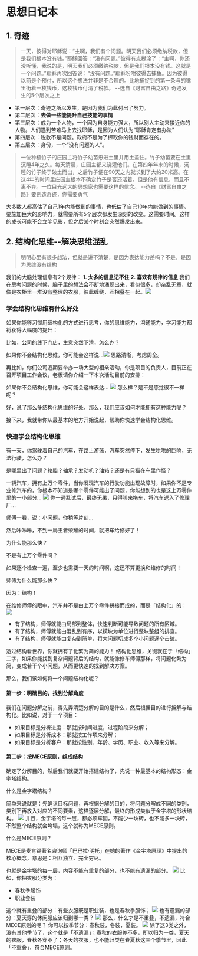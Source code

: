 # 思想日记本

## 1. 奇迹
> 一天，彼得对耶稣说：“主啊，我们有个问题。明天我们必须缴纳税款，但是我们根本没有钱。”耶稣回答：“没有问题。”彼得有点糊涂了：“主啊，你还没听懂，我说的是，明天我们必须缴纳税款，但是我们根本没有钱。这就是一个问题。”耶稣再次回答说：“没有问题。”耶稣吩咐彼得去捕鱼。因为彼得以前是个预付，所以这个想法并非是不合理的。比地捕捉到的第一条与的嘴里衔着一枚钱币，这枚钱币付清了税款。
> --选自《财富自由之路》奇迹发生的5个层次之上
- 第一层次：奇迹之所以发生，是因为我们为此付出了努力。
- 第二层次：**去做一些能提升自己技能的事情**
- 第三层次：成为一个人物，一个因为自身能力强大，所以别人主动来接近你的人物。人们遇到苦难马上去找耶稣，是因为人们认为“耶稣肯定有办法”
- 第四层次：税款不是问题。政府不是为了榨取你的钱财而存在的。
- 第五层次：身份，一个“没有问题的人“。

> 一位种植竹子的庄园主将竹子幼苗忠进土里并用土盖住。竹子幼苗要在土里沉睡4年之久。每天清晨，庄园主都来浇灌他们。在第四年年末的时候，沉睡的竹子终于破土而出，之后竹子便在90天之内就长到了大约20米高。在这4年的时间里庄园主根本不确定竹子是否还活着。但是他有信息，而且不离不弃。一位目光远大的思想家也需要这样的信念。
> --选自《财富自由之路》要创造奇迹，你需要勇气

大多数人都高估了自己1年内能做到的事情，也低估了自己10年内能做到的事情。要施加巨大的影响力，就需要所有5个层次都发生深刻的改变。这需要时间。这样的成长可能不会立竿见影，但之后某个时刻会突然爆发出来。

## 2. 结构化思维--解决思维混乱
> 明明心里有很多想法，但就是讲不清楚，是因为表达能力差吗？不是，是因为思维没有结构

我们的大脑处理信息有2个规律：
**1. 太多的信息记不住**
**2. 喜欢有规律的信息**
我们在思考问题的时候，脑子里的想法会不断地涌现出来，看似很多，却杂乱无章，就像是衣柜里一堆没有整理的衣服，彼此缠绕，互相叠在一起。![](../image/结构化思维_介绍.png)

### 学会结构化思维有什么好处
如果你能够习惯用结构化的方式进行思考，你的思维能力，沟通能力，学习能力都将获得大幅度的提升：

比如，公司的线下门店，生意突然下滑，怎么办？

如果你不会结构化思维，你可能会这样说...![](../image/结构化思维_产品分析.jpg)
思路清晰，考虑周全。

再比如，你们公司近期要举办一场大型的相亲活动，你是项目的负责人，目前正在召开项目工作会议，老板请你介绍一下本次活动目前的安排：

如果你不会结构化思维，你可能会这样表达...
![](../image/结构化思维_相亲活动.jpg)
怎么样？是不是感觉很不一样呢？

好，说了那么多结构化思维的好处，那么，我们应该如何才能拥有这种能力呢？

接下来，我就带你从最基本的地方开始说起，帮助你快速学会结构化思维。

### 快速学会结构化思维
有一天，你驾驶着自己的汽车，在路上游荡，汽车突然停下，发生哄哄的巨响，无法行驶，怎么办？

是哪里出了问题？轮胎？轴承？发动机？油箱？还是有只猫在车里作怪？

一辆汽车，拥有上万个零件，当你发现汽车的行驶功能出现故障时，如果你不是专业修汽车的，你根本不知道是哪个零件可能出了问题，你能想到的也是这上万零件里的一小部分...
![](../image/结构化思维_汽车部件.jpg)
你一通乱试后，最终无果，只得叫来拖车，将汽车送入了修理厂...

师傅一看，说：小问题，你稍等片刻…

然后咔咔咔，不到一局王者荣耀的时间，就把车给修好了！

为什么能那么快？

不是有上万个零件吗？

如果逐个检查一遍，至少也需要一天的时间啊，这还不算更换和维修的时间！

师傅为什么能那么快？

因为：结构！

在维修师傅的眼中，汽车并不是由上万个零件拼接而成的，而是「结构化」的：
![](../image/结构化思维_汽车结构.jpg)

- 有了结构，师傅就能由局部到整体，快速判断可能导致问题的所有区域。
- 有了结构，师傅就能由混乱到有序，以模块为单位进行整块整组的排查。
- 有了结构，师傅就能由复杂到简单，将大问题切成多个小问题逐个击破。

透过结构看世界，你就拥有了化繁为简的能力！
结构化思维，关键就在于「结构」二字，如果你能找到复杂问题背后的结构，就能像修车师傅那样，将问题化繁为简，变成若干个小问题，从而更快速的找到解决方案。

那么，我们该如何将一个问题结构化呢？

#### 第一步：明确目的，找到分解角度
我们在问题分解之前，得先弄清楚分解的目的是什么，然后根据目的进行拆解与结构化。比如说，对于一个项目：

- 如果目标是分析进度：那就按时间进度，过程阶段来分解；
- 如果目标是分析成本：那就按工作项来分解；
- 如果目标是分析客户：那就按性别、年龄、学历、职业、收入等来分解。

#### 第二步：按MECE原则，组成结构
确定了分解目的，然后我们就要开始搭建结构了，先说一种最基本的结构形态：金字塔结构。

什么是金字塔结构？

简单来说就是：先确认目标问题，再根据分解的目的，将问题分解成不同的类别，类别下再放入对应的不同要素，这样逐层分解，最终的形成类似于金字塔的形状结构。
![](../image/结构化思维_金字塔结构1.jpg)
并且，金字塔的每一层，都必须牢固，不能少一块砖，也不能多一块砖，不然整个结构就会垮塌，这个就称为MECE原则。

什么是MECE原则？

MECE是麦肯锡著名咨询师「巴巴拉·明托」在她的著作《金字塔原理》中提出的核心概念，意思是：相互独立、完全穷尽。

也就是金字塔的每一层，内容不能有重复的部分，也不能有遗漏的部分。
![](../image/结构化思维_金字塔结构2.jpg)
比如，你把衣服分类为：
- 春秋季服饰
- 职业套装

这个就有重叠的部分：有些衣服既是职业装，也是春秋季服饰；
![](../image/结构化思维_衣服1.jpg)
也有遗漏的部分：夏天穿的休闲服应该归到哪一类？
![](../image/结构化思维_衣服2.jpg)
那么，什么才是不重叠，不遗漏，符合MECE原则的呢？
你可以按季节分：春秋装，冬装，夏装。
![](../image/结构化思维_衣服3.jpg)
除了这3类之外，没有其他季节了，这个就是「不遗漏」；春秋的衣服差不多，所以归为一类，夏天的衣服，春秋冬穿不了；冬天的衣服，也不能归类在春夏秋这三个季节里，因此「不重叠」，符合MECE原则。